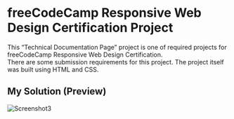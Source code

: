 # freeCodeCamp Responsive Web Design Certification Project
This “Technical Documentation Page” project is one of required projects for freeCodeCamp Responsive Web Design Certification. 
<br>There are some submission requirements for this project. The project itself was built using HTML and CSS.</br>

## My Solution (Preview)
![Screenshot3](https://user-images.githubusercontent.com/109781035/232750721-392eeb81-1e73-4770-ace6-429987e6f53b.png)
